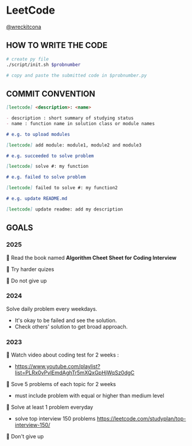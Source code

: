 # LeetCode

[@wreckitcona](https://leetcode.com/wreckitcona/)

## HOW TO WRITE THE CODE

```bash
# create py file
./script/init.sh $probnumber

# copy and paste the submitted code in $probnumber.py
```

## COMMIT CONVENTION

```markdown
[leetcode] <description>: <name>

- description : short summary of studying status
- name : function name in solution class or module names

# e.g. to upload modules

[leetcode] add module: module1, module2 and module3

# e.g. succeeded to solve problem

[leetcode] solve #: my function

# e.g. failed to solve problem

[leetcode] failed to solve #: my function2

# e.g. update README.md

[leetcode] update readme: add my description
```

## GOALS

### 2025
🎯 Read the book named **Algorithm Cheet Sheet for Coding Interview**

🎯 Try harder quizes

🎯 Do not give up

### 2024

Solve daily problem every weekdays.
- It's okay to be failed and see the solution.
- Check others' solution to get broad approach.

### 2023

👑 Watch video about coding test for 2 weeks :

- https://www.youtube.com/playlist?list=PLRx0vPvlEmdAghTr5mXQxGpHjWqSz0dgC

👑 Sove 5 problems of each topic for 2 weeks

- must include problem with equal or higher than medium level

👑 Solve at least 1 problem everyday

- solve top interview 150 problems https://leetcode.com/studyplan/top-interview-150/

👑 Don't give up

